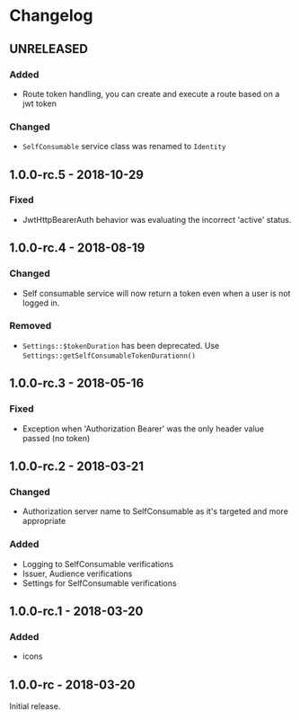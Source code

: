 Changelog
=========

## UNRELEASED
### Added
- Route token handling, you can create and execute a route based on a jwt token

### Changed
- `SelfConsumable` service class was renamed to `Identity`

## 1.0.0-rc.5 - 2018-10-29
### Fixed
- JwtHttpBearerAuth behavior was evaluating the incorrect 'active' status.

## 1.0.0-rc.4 - 2018-08-19
### Changed
- Self consumable service will now return a token even when a user is not logged in.

### Removed
- `Settings::$tokenDuration` has been deprecated.  Use `Settings::getSelfConsumableTokenDurationn()`

## 1.0.0-rc.3 - 2018-05-16
### Fixed
- Exception when 'Authorization Bearer' was the only header value passed (no token)

## 1.0.0-rc.2 - 2018-03-21
### Changed
- Authorization server name to SelfConsumable as it's targeted and more appropriate

### Added
- Logging to SelfConsumable verifications
- Issuer, Audience verifications
- Settings for SelfConsumable verifications

## 1.0.0-rc.1 - 2018-03-20
### Added
- icons

## 1.0.0-rc - 2018-03-20
Initial release.
